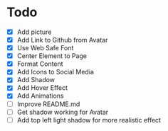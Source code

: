 # Todo
- [x] Add picture
- [x] Add Link to Github from Avatar
- [x] Use Web Safe Font
- [x] Center Element to Page
- [x] Format Content
- [x] Add Icons to Social Media
- [x] Add Shadow
- [x] Add Hover Effect
- [x] Add Animations
- [ ] Improve README.md
- [ ] Get shadow working for Avatar
- [ ] Add top left light shadow for more realistic effect